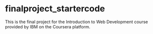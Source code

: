# finalproject_startercode
This is the final project for the Introduction to Web Development course provided by IBM on the Coursera platform.
